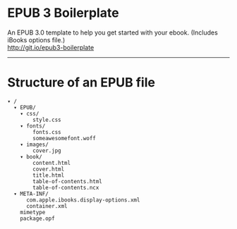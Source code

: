 EPUB 3 Boilerplate
==================
An EPUB 3.0 template to help you get started with your ebook. (Includes iBooks options file.)  
http://git.io/epub3-boilerplate

---

# Structure of an EPUB file

    ▾ /
      ▾ EPUB/
        ▾ css/
            style.css
        ▾ fonts/
            fonts.css
            someawesomefont.woff
        ▾ images/
            cover.jpg
        ▾ book/
            content.html
            cover.html
            title.html
            table-of-contents.html
            table-of-contents.ncx
      ▾ META-INF/
          com.apple.ibooks.display-options.xml
          container.xml
        mimetype
        package.opf
